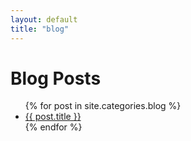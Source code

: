 ```yaml
---
layout: default
title: "blog"
---
```


# Blog Posts

<ul class="blog-posts">
{% for post in site.categories.blog %}
   <li> <a href="{{ post.url }}">{{ post.title }}</a> </li>
{% endfor %}
</ul>

